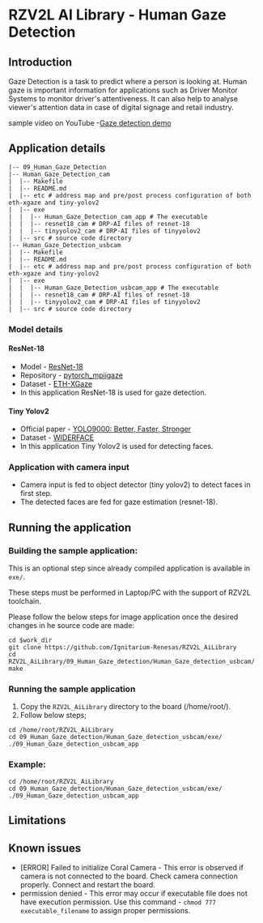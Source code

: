 # RZV2L AI Library - Human Gaze Detection

## Introduction

Gaze Detection is a task to predict where a person is looking at. Human gaze is important information for applications such as Driver Monitor Systems to monitor driver's attentiveness. It can also help to analyse viewer's attention data in case of digital signage and retail industry.

sample video on YouTube -[Gaze detection demo](https://youtu.be/X_eH5UcThrc)

## Application details

```
|-- 09_Human_Gaze_Detection
|-- Human_Gaze_Detection_cam
|  |-- Makefile
|  |-- README.md
|  |-- etc # address map and pre/post process configuration of both eth-xgaze and tiny-yolov2
|  |-- exe
|  |  |-- Human_Gaze_Detection_cam_app # The executable
|  |  |-- resnet18_cam # DRP-AI files of resnet-18
|  |  |-- tinyyolov2_cam # DRP-AI files of tinyyolov2
|  |-- src # source code directory
|-- Human_Gaze_Detection_usbcam
|  |-- Makefile
|  |-- README.md
|  |-- etc # address map and pre/post process configuration of both eth-xgaze and tiny-yolov2
|  |-- exe
|  |  |-- Human_Gaze_Detection_usbcam_app # The executable
|  |  |-- resnet18_cam # DRP-AI files of resnet-18
|  |  |-- tinyyolov2_cam # DRP-AI files of tinyyolov2
|  |-- src # source code directory
```

### Model details

#### ResNet-18

- Model - [ResNet-18](https://arxiv.org/pdf/1512.03385.pdf)
- Repository - [pytorch_mpiigaze](https://github.com/hysts/pytorch_mpiigaze)
- Dataset - [ETH-XGaze](https://ait.ethz.ch/xgaze)
- In this application ResNet-18 is used for gaze detection.

#### Tiny Yolov2

- Official paper - [YOLO9000: Better, Faster, Stronger](https://arxiv.org/pdf/1612.08242.pdf)
- Dataset - [WIDERFACE](http://shuoyang1213.me/WIDERFACE/)
- In this application Tiny Yolov2 is used for detecting faces.

### Application with camera input

- Camera input is fed to object detector (tiny yolov2) to detect faces in first step.
- The detected faces are fed for gaze estimation (resnet-18).

## Running the application

### Building the sample application:

This is an optional step since already compiled application is available in `exe/`.

These steps must be performed in Laptop/PC with the support of RZV2L toolchain.

Please follow the below steps for image application once the desired changes in he source code are made:

```
cd $work_dir
git clone https://github.com/Ignitarium-Renesas/RZV2L_AiLibrary
cd RZV2L_AiLibrary/09_Human_Gaze_detection/Human_Gaze_detection_usbcam/
make
```

### Running the sample application

1. Copy the `RZV2L_AiLibrary` directory to the board (/home/root/).
2. Follow below steps;

```
cd /home/root/RZV2L_AiLibrary
cd 09_Human_Gaze_detection/Human_Gaze_detection_usbcam/exe/
./09_Human_Gaze_detection_usbcam_app
```

### Example:

```
cd /home/root/RZV2L_AiLibrary
cd 09_Human_Gaze_detection/Human_Gaze_detection_usbcam/exe/
./09_Human_Gaze_detection_usbcam_app
```

## Limitations

## Known issues
- [ERROR] Failed to initialize Coral Camera - This error is observed if camera is not connected to the board. Check camera connection properly. Connect and restart the board.
- permission denied - This error may occur if executable file does not have execution permission. Use this command - `chmod 777 executable_filename` to assign proper permissions.
